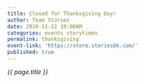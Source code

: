 ```yaml
---
title: Closed for Thanksgiving Day!
author: Team Stories
date: 2018-11-22 10:00AM
categories: events storytimes
permalink: thanksgiving
event-link: 'https://store.storiesbk.com/'
published: true
---
```

*{{ page.title }}*
